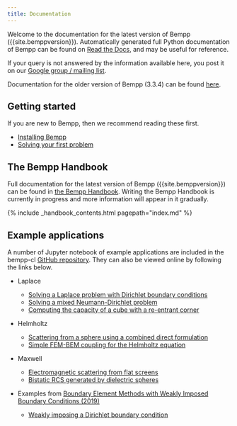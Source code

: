 ```yaml
---
title: Documentation
---
```


Welcome to the documentation for the latest version of Bempp ({{site.bemppversion}}).
Automatically generated full Python documentation of Bempp can be found on [Read the Docs](https://bempp-cl.readthedocs.io/en/latest/), and may be useful for reference.

If your query is not answered by the information available here, you post it on our [Google group / mailing list](https://groups.google.com/forum/#!forum/bempp).

Documentation for the older version of Bempp (3.3.4) can be found [here](../bempp334).

## Getting started
If you are new to Bempp, then we recommend reading these first.

+ [Installing Bempp](../installation.md)
+ [Solving your first problem](get_started.md)

## The Bempp Handbook
Full documentation for the latest version of Bempp ({{site.bemppversion}}) can be found in [the Bempp Handbook](../handbook/index.md).
Writing the Bempp Handbook is currently in progress and more information will appear in it gradually.

{% include _handbook_contents.html pagepath="index.md" %}


## Example applications
A number of Jupyter notebook of example applications are included in the bempp-cl [GitHub repository](https://github.com/bempp/bempp-cl/tree/master/notebooks).
They can also be viewed online by following the links below.

+ Laplace
    + [Solving a Laplace problem with Dirichlet boundary conditions](https://nbviewer.jupyter.org/github/bempp/bempp-cl/blob/master/notebooks/laplace/laplace_interior_dirichlet.ipynb)
    + [Solving a mixed Neumann-Dirichlet problem](https://nbviewer.jupyter.org/github/bempp/bempp-cl/blob/master/notebooks/laplace/mixed_neumann_dirichlet.ipynb)
    + [Computing the capacity of a cube with a re-entrant corner](https://nbviewer.jupyter.org/github/bempp/bempp-cl/blob/master/notebooks/laplace/reentrant_cube_capacity.ipynb)
+ Helmholtz
    + [Scattering from a sphere using a combined direct formulation](https://nbviewer.jupyter.org/github/bempp/bempp-cl/blob/master/notebooks/helmholtz/helmholtz_combined_exterior.ipynb)
    + [Simple FEM-BEM coupling for the Helmholtz equation](https://nbviewer.jupyter.org/github/bempp/bempp-cl/blob/master/notebooks/helmholtz/simple_helmholtz_fem_bem_coupling.ipynb)
+ Maxwell
    + [Electromagnetic scattering from flat screens](https://nbviewer.jupyter.org/github/bempp/bempp-cl/blob/master/notebooks/maxwell/maxwell_screen.ipynb)
    + [Bistatic RCS generated by dielectric spheres](https://nbviewer.jupyter.org/github/bempp/bempp-cl/blob/master/notebooks/maxwell/maxwell_dielectric.ipynb)

+ Examples from [Boundary Element Methods with Weakly Imposed Boundary Conditions (2019)](../publications.md#Betcke2019)
    + [Weakly imposing a Dirichlet boundary condition](https://nbviewer.jupyter.org/github/bempp/bempp-cl/blob/staging/notebooks/laplace/dirichlet_weak_imposition.ipynb)
